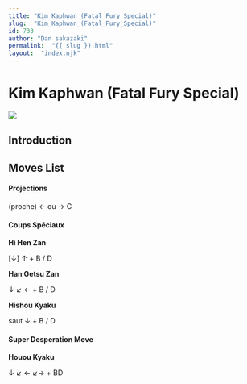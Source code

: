 ```yaml
---
title: "Kim Kaphwan (Fatal Fury Special)"
slug:  "Kim_Kaphwan_(Fatal_Fury_Special)"
id: 733
author: "Dan sakazaki"
permalink:  "{{ slug }}.html"
layout:  "index.njk"
---
```


# Kim Kaphwan (Fatal Fury Special)

![](/images/Ffspkim.PNG)  

## Introduction

## Moves List

#### Projections

(proche) ← ou → C

#### Coups Spéciaux

**Hi Hen Zan**

\[↓\] ↑ + B / D

**Han Getsu Zan**

↓ ↙ ← + B / D

**Hishou Kyaku**

saut ↓ + B / D

#### Super Desperation Move

**Houou Kyaku**

↓ ↙ ← ↙→ + BD
